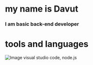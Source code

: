 # my name is Davut





### I am basic back-end developer



# tools and languages
![Image](https://yandex.com.tr/gorsel/search?pos=0&from=tabbar&img_url=https%3A%2F%2Fwwwoldi.ru%2F800%2F600%2Fhttps%2Fres.cloudinary.com%2Fmodus-labs%2Fimage%2Fupload%2Fv1535719797%2Flabs%2Fgithub.svg&text=github+img&rpt=simage)
visual studio code,
node.js
